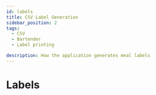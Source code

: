 ```yaml
---
id: labels
title: CSV Label Generation
sidebar_position: 2
tags:
  - CSV
  - Bartender
  - Label printing

description: How the application generates meal labels
---
```


# Labels